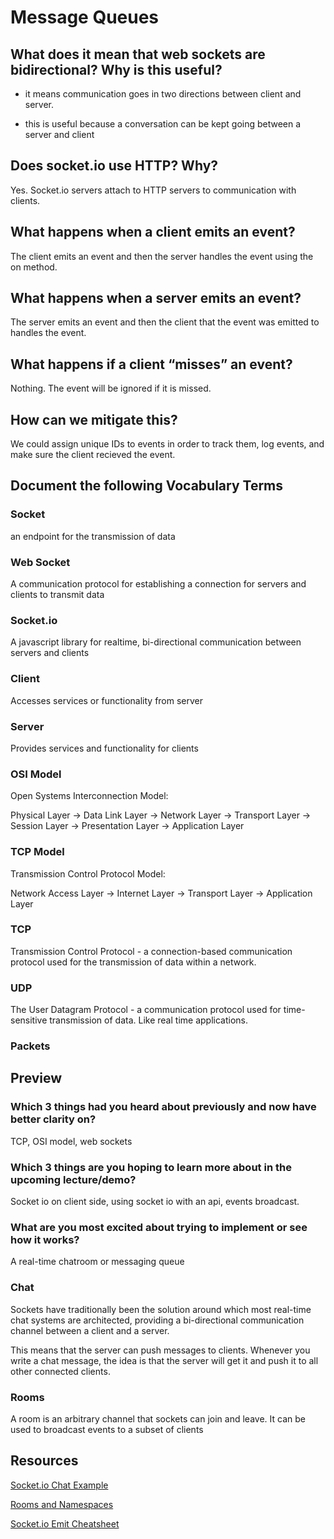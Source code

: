 # Message Queues

## What does it mean that web sockets are bidirectional? Why is this useful?

* it means communication goes in two directions between client and server.

* this is useful because a conversation can be kept going between a server and client

## Does socket.io use HTTP? Why?

Yes. Socket.io servers attach to HTTP servers to communication with clients.

## What happens when a client emits an event?

The client emits an event and then the server handles the event using the on method.

## What happens when a server emits an event?

The server emits an event and then the client that the event was emitted to handles the event.

## What happens if a client “misses” an event?

Nothing. The event will be ignored if it is missed.

## How can we mitigate this?

We could assign unique IDs to events in order to track them, log events, and make sure the client recieved the event.

## Document the following Vocabulary Terms

### Socket

an endpoint for the transmission of data

### Web Socket

A communication protocol for establishing a connection for servers and clients to transmit data

### Socket.io

A javascript library for realtime, bi-directional communication between servers and clients

### Client

Accesses services or functionality from server

### Server

Provides services and functionality for clients

### OSI Model

Open Systems Interconnection Model:

Physical Layer -> Data Link Layer -> Network Layer -> Transport Layer -> Session Layer -> Presentation Layer -> Application Layer

### TCP Model

Transmission Control Protocol Model:

Network Access Layer -> Internet Layer -> Transport Layer -> Application Layer

### TCP

Transmission Control Protocol - a connection-based communication protocol used for the transmission of data within a network.

### UDP

The User Datagram Protocol - a communication protocol used for time-sensitive transmission of data. Like real time applications.

### Packets

## Preview

### Which 3 things had you heard about previously and now have better clarity on?

TCP, OSI model, web sockets

### Which 3 things are you hoping to learn more about in the upcoming lecture/demo?

Socket io on client side, using socket io with an api, events broadcast.

### What are you most excited about trying to implement or see how it works?

A real-time chatroom or messaging queue

### Chat

Sockets have traditionally been the solution around which most real-time chat systems are architected, providing a bi-directional communication channel between a client and a server.

This means that the server can push messages to clients. Whenever you write a chat message, the idea is that the server will get it and push it to all other connected clients.

### Rooms

A room is an arbitrary channel that sockets can join and leave. It can be used to broadcast events to a subset of clients

## Resources

[Socket.io Chat Example](https://socket.io/get-started/chat/)

[Rooms and Namespaces](https://socket.io/docs/rooms-and-namespaces/)

[Socket.io Emit Cheatsheet](https://socket.io/docs/emit-cheatsheet/)